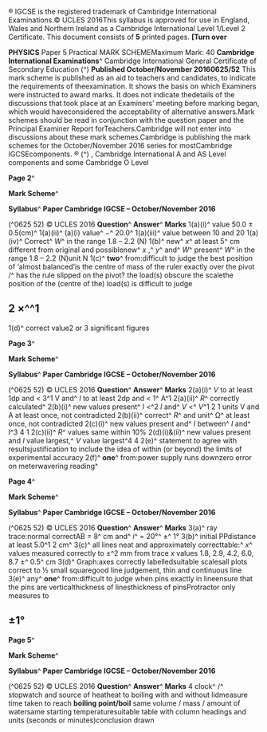 ® IGCSE is the registered trademark of Cambridge International Examinations.© UCLES 2016This syllabus is approved for use in England, Wales and Northern Ireland as a Cambridge International Level 1/Level 2 Certificate. This document consists of **5** printed pages. **[Turn over** 

**PHYSICS** Paper 5 Practical MARK SCHEMEMaximum Mark: 40 **Cambridge International Examinations**^ Cambridge International General Certificate of Secondary Education (^) **Published October/November 20160625/52** This mark scheme is published as an aid to teachers and candidates, to indicate the requirements of theexamination. It shows the basis on which Examiners were instructed to award marks. It does not indicate thedetails of the discussions that took place at an Examiners’ meeting before marking began, which would haveconsidered the acceptability of alternative answers.Mark schemes should be read in conjunction with the question paper and the Principal Examiner Report forTeachers.Cambridge will not enter into discussions about these mark schemes.Cambridge is publishing the mark schemes for the October/November 2016 series for mostCambridge IGCSEcomponents. ® (^) , Cambridge International A and AS Level components and some Cambridge O Level 


**Page 2**^ 

**Mark Scheme**^ 

**Syllabus**^ **Paper Cambridge IGCSE – October/November 2016** 

(^0625 52) © UCLES 2016 **Question**^ **Answer**^ **Marks** 1(a)(i)^ value 50.0 ± 0.5(cm)^ 1(a)(ii)^ (a)(i) value^ −^ 20.0^ 1(a)(iii)^ value between 10 and 20 1(a)(iv)^ Correct^ _W_^ in the range 1.8 – 2.2 (N) 1(b)^ new^ _x_^ at least 5^ cm different from original and possiblenew^ _x_ ,^ _y_^ and^ _W_^ present^ _W_^ in the range 1.8 – 2.2 (N)unit N 1(c)^ **two**^ from:difficult to judge the best position of ‘almost balanced’is the centre of mass of the ruler exactly over the pivot /^ has the rule slipped on the pivot? the load(s) obscure the scalethe position of the (centre of the) load(s) is difficult to judge 

## 2 ×^^1 

 1(d)^ correct value2 or 3 significant figures 


**Page 3**^ 

**Mark Scheme**^ 

**Syllabus**^ **Paper Cambridge IGCSE – October/November 2016** 

(^0625 52) © UCLES 2016 **Question**^ **Answer**^ **Marks** 2(a)(i)^ _V_ to at least 1dp and < 3^1 V and^ _I_ to at least 2dp and < 1^ A^1 2(a)(ii)^ _R_^ correctly calculated^ 2(b)(i)^ new values present^ _I_ <^2 _I_ and^ _V_ <^ _V_^1 2 1 units V and A at least once, not contradicted 2(b)(ii)^ correct^ _R_^ and unit^ Ω^ at least once, not contradicted 2(c)(i)^ new values present and^ _I_ between^ _I_ and^ _I_^3 4 1 2(c)(ii)^ _R_^ values same within 10% 2(d)(i)&(ii)^ new values present and _I_ value largest,^ _V_ value largest^4 4 2(e)^ statement to agree with resultsjustification to include the idea of within (or beyond) the limits of experimental accuracy 2(f)^ **one**^ from:power supply runs downzero error on meterwavering reading^ 


**Page 4**^ 

**Mark Scheme**^ 

**Syllabus**^ **Paper Cambridge IGCSE – October/November 2016** 

(^0625 52) © UCLES 2016 **Question**^ **Answer**^ **Marks** 3(a)^ ray trace:normal correctAB = 8^ cm and^ _i_^ = 20°^ ±^ 1° 3(b)^ initial PPdistance at least 5.0^1 2 cm^ 3(c)^ all lines neat and approximately correcttable:^ _x_^ values measured correctly to ±^2 mm from trace _x_ values 1.8, 2.9, 4.2, 6.0, 8.7 ±^ 0.5^ cm 3(d)^ Graph:axes correctly labelledsuitable scalesall plots correct to ½ small squaregood line judgement, thin and continuous line 3(e)^ any^ **one**^ from:difficult to judge when pins exactly in lineensure that the pins are verticalthickness of linesthickness of pinsProtractor only measures to 

## ±1° 


**Page 5**^ 

**Mark Scheme**^ 

**Syllabus**^ **Paper Cambridge IGCSE – October/November 2016** 

(^0625 52) © UCLES 2016 **Question**^ **Answer**^ **Marks** 4 clock^ /^ stopwatch and source of heatheat to boiling with and without lidmeasure time taken to reach **boiling point/boil** same volume / mass / amount of watersame starting temperaturesuitable table with column headings and units (seconds or minutes)conclusion drawn 


